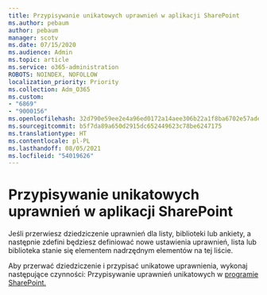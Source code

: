 ```yaml
---
title: Przypisywanie unikatowych uprawnień w aplikacji SharePoint
ms.author: pebaum
author: pebaum
manager: scotv
ms.date: 07/15/2020
ms.audience: Admin
ms.topic: article
ms.service: o365-administration
ROBOTS: NOINDEX, NOFOLLOW
localization_priority: Priority
ms.collection: Adm_O365
ms.custom:
- "6869"
- "9000156"
ms.openlocfilehash: 32d790e59ee2e4a96ed0172a14aee306b22a1f8ba6702e57ade5357a69b46803
ms.sourcegitcommit: b5f7da89a650d2915dc652449623c78be6247175
ms.translationtype: HT
ms.contentlocale: pl-PL
ms.lasthandoff: 08/05/2021
ms.locfileid: "54019626"
---
```

# <a name="assign-unique-permissions-in-sharepoint"></a>Przypisywanie unikatowych uprawnień w aplikacji SharePoint

Jeśli przerwiesz dziedziczenie uprawnień dla listy, biblioteki lub ankiety, a następnie zdefini będziesz definiować nowe ustawienia uprawnień, lista lub biblioteka stanie się elementem nadrzędnym elementów na tej liście.  

Aby przerwać dziedziczenie i przypisać unikatowe uprawnienia, wykonaj następujące czynności: Przypisywanie uprawnień unikatowych w [programie SharePoint.](https://support.microsoft.com/office/customize-permissions-for-a-sharepoint-list-or-library-02d770f3-59eb-4910-a608-5f84cc297782#bkmk_break)
